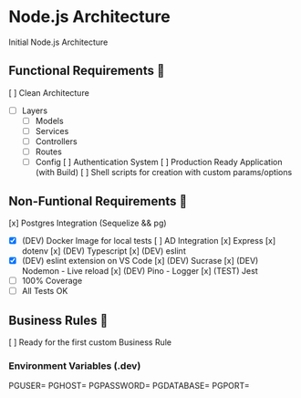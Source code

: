 # Node.js Architecture
Initial Node.js Architecture

## Functional Requirements 🌟
[ ] Clean Architecture
- [ ] Layers
  - [ ] Models
  - [ ] Services
  - [ ] Controllers
  - [ ] Routes
  - [ ] Config
[ ] Authentication System
[ ] Production Ready Application (with Build)
[ ] Shell scripts for creation with custom params/options

## Non-Funtional Requirements 🌟
[x] Postgres Integration (Sequelize && pg)
- [x] (DEV) Docker Image for local tests
[ ] AD Integration
[x] Express
[x] dotenv
[x] (DEV) Typescript
[x] (DEV) eslint
- [x] (DEV) eslint extension on VS Code
[x] (DEV) Sucrase
[x] (DEV) Nodemon - Live reload
[x] (DEV) Pino - Logger
[x] (TEST) Jest
- [ ] 100% Coverage
- [ ] All Tests OK

## Business Rules 🌟
[ ] Ready for the first custom Business Rule

### Environment Variables (.dev)
PGUSER=<user>
PGHOST=<host>
PGPASSWORD=<password>
PGDATABASE=<database>
PGPORT=<port>




